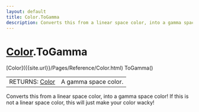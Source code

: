 ```yaml
---
layout: default
title: Color.ToGamma
description: Converts this from a linear space color, into a gamma space color! If this is not a linear space color, this will just make your color wacky!
---
```

# [Color]({{site.url}}/Pages/Reference/Color.html).ToGamma

<div class='signature' markdown='1'>
[Color]({{site.url}}/Pages/Reference/Color.html) ToGamma()
</div>

|  |  |
|--|--|
|RETURNS: [Color]({{site.url}}/Pages/Reference/Color.html)|A gamma space color.|

Converts this from a linear space color, into a gamma
space color! If this is not a linear space color, this will just
make your color wacky!



